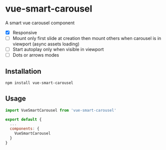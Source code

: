 # vue-smart-carousel
A smart vue carousel component

- [x] Responsive
- [ ] Mount only first slide at creation then mount others when carousel is in viewport (async assets loading)
- [ ] Start autoplay only when visible in viewport
- [ ] Dots or arrows modes

## Installation

``` bash
npm install vue-smart-carousel
```


## Usage

``` js
import VueSmartCarousel from 'vue-smart-carousel'

export default {
  ...
  components: {
    VueSmartCarousel
  }
}
```

